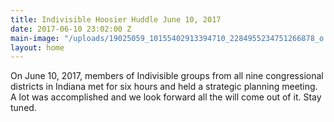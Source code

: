 ```yaml
---
title: Indivisible Hoosier Huddle June 10, 2017
date: 2017-06-10 23:02:00 Z
main-image: "/uploads/19025059_10155402913394710_2284955234751266878_o.jpg"
layout: home
---
```


On June 10, 2017, members of Indivisible groups from all nine congressional districts in Indiana met for six hours and held a strategic planning meeting. A lot was accomplished and we look forward all the will come out of it. Stay tuned. 